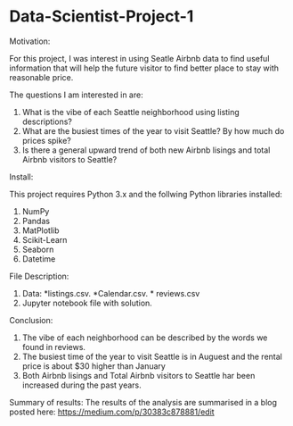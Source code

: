 # Data-Scientist-Project-1
Motivation:

For this project, I was interest in using Seatle Airbnb data to find useful information that will help the future visitor to find better place to stay with reasonable price.

The questions I am interested in are:
  1. What is the vibe of each Seattle neighborhood using listing descriptions?
  2. What are the busiest times of the year to visit Seattle? By how much do prices spike?
  3. Is there a general upward trend of both new Airbnb lisings and total Airbnb visitors to Seattle?
  

Install:

This project requires Python 3.x and the follwing Python libraries installed:

1. NumPy
2. Pandas
3. MatPlotlib
4. Scikit-Learn
5. Seaborn
6. Datetime

File Description:

1. Data: *listings.csv. *Calendar.csv. * reviews.csv
2. Jupyter notebook file with solution.

Conclusion:
1. The vibe of each neighborhood can be described by the words we found in reviews.
2. The busiest time of the year to visit Seattle is in Auguest and the rental price is about $30 higher than January
3. Both Airbnb lisings and Total Airbnb visitors to Seattle har been increased during the past years.

Summary of results:
The results of the analysis are summarised in a blog posted here: https://medium.com/p/30383c878881/edit



